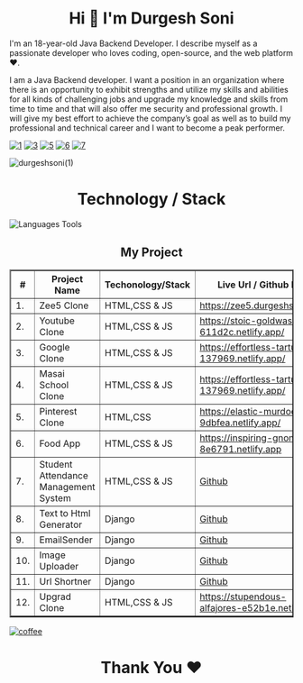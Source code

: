 <h1 align="center"> Hi 👋 I'm Durgesh Soni</h1>

I'm an 18-year-old Java Backend Developer. I describe myself as a passionate developer who loves coding, open-source, and the web platform❤️.

I am a Java Backend developer. I want a position in an organization where there is an opportunity to exhibit strengths and utilize my skills and abilities for all kinds of challenging jobs and upgrade my knowledge and skills from time to time and that will also offer me security and professional growth. I will give my best effort to achieve the company’s goal as well as to build my professional and technical career and I want to become a peak performer.

[![1](https://user-images.githubusercontent.com/81063456/160662567-0d63ae41-286e-40a0-9d46-ce3f4b754146.png)](https://www.facebook.com/durgeshsoniblogger)
[![3](https://user-images.githubusercontent.com/81063456/160662362-bee2e57d-d47e-4f2d-b481-72b9aced24a5.png)](https://www.instagram.com/durgeshsoni08)
[![5](https://user-images.githubusercontent.com/81063456/160662370-d101e131-faf3-4716-8a24-7b2fa5d58284.png)](https://twitter.com/durgeshsoni08)
[![6](https://user-images.githubusercontent.com/81063456/160662372-9c743885-ddc8-4dda-9f49-01250900b8f6.png)](https://www.linkedin.com/in/durgeshsoni08/)
[![7](https://user-images.githubusercontent.com/81063456/160662378-2fd26f8c-0fa6-44b0-9afc-6c1c71a3bc9b.png)](mailto:hello@durgeshsoni.com)



![durgeshsoni(1)](https://user-images.githubusercontent.com/81063456/160451605-6f30038e-683e-4e95-81d9-1f28c3a4d65a.png)

<h1 align="center"> Technology / Stack</h1>

![Languages   Tools](https://user-images.githubusercontent.com/81063456/160660787-f18d9a0d-cb92-4852-ac43-3247e5fd2a11.png)

<h2 align="center"> My Project </h2>
<table align="center" border="2">
   <thead>
        <tr>
            <th>#</th>
            <th>Project Name</th>
            <th>Techonology/Stack</th>
            <th>Live Url / Github Link</th>
        </tr>
    </thead>
      <tbody>
         <tr>
            <td>1.</td>
            <td>Zee5 Clone</td>
            <td>HTML,CSS & JS</td>
            <td><a href="https://zee5.durgeshsoni.com" target="_blank">https://zee5.durgeshsoni.com</a></td>
        </tr>
        <tr>
            <td>2.</td>
            <td>Youtube Clone</td>
            <td>HTML,CSS & JS</td>
            <td><a href="https://stoic-goldwasser-611d2c.netlify.app/" target="_blank">https://stoic-goldwasser-611d2c.netlify.app/</a></td>
        </tr>
           <tr>
            <td>3.</td>
            <td>Google Clone</td>
            <td>HTML,CSS & JS</td>
            <td><a href="https://effortless-tartufo-137969.netlify.app/"  target="_blank">https://effortless-tartufo-137969.netlify.app/</a></td>
        </tr> 
         <tr>
            <td>4.</td>
            <td>Masai School Clone</td>
            <td>HTML,CSS & JS</td>
            <td><a href="https://effortless-tartufo-137969.netlify.app/"  target="_blank">https://effortless-tartufo-137969.netlify.app/</a></td>
        </tr>
         <tr>
            <td>5.</td>
            <td>Pinterest Clone</td>
            <td>HTML,CSS </td>
            <td><a href="https://elastic-murdock-9dbfea.netlify.app/"  target="_blank">https://elastic-murdock-9dbfea.netlify.app/</a></td>
        </tr>
        <tr>
            <td>6.</td>
            <td>Food App</td>
            <td>HTML,CSS & JS</td>
            <td><a href="https://inspiring-gnome-8e6791.netlify.app"  target="_blank">https://inspiring-gnome-8e6791.netlify.app</a></td>
        </tr>
        <tr>
        <td>7.</td>
        <td>Student Attendance Management System</td>
            <td>HTML,CSS & JS</td>
            <td><a href="https://github.com/durgeshsoni/Student-Attendance-Management-System"  target="_blank">Github</a></td>
        </tr>
        <tr>
            <td>8.</td>
            <td>Text to Html Generator</td>
            <td>Django</td>
            <td><a href="https://github.com/durgeshsoni/Text-to-Html-Generator"  target="_blank">Github</a></td>
        </tr>
        <tr>
            <td>9.</td>
            <td>EmailSender</td>
            <td>Django</td>
            <td><a href="https://github.com/durgeshsoni/EmailSender"  target="_blank">Github</a></td>
        </tr>
        <tr>
            <td>10.</td>
            <td>Image Uploader</td>
            <td>Django</td>
            <td><a href="https://github.com/durgeshsoni/ImageUploader"  target="_blank">Github</a></td>
        </tr>
        <tr>
            <td>11.</td>
            <td>Url Shortner</td>
            <td>Django</td>
            <td><a href="https://github.com/durgeshsoni/UrlShortner"  target="_blank">Github</a></td>
       </tr>
          <tr>
            <td>12.</td>
            <td>Upgrad Clone</td>
            <td>HTML,CSS & JS</td>
            <td><a href="https://stupendous-alfajores-e52b1e.netlify.app"  target="_blank">https://stupendous-alfajores-e52b1e.netlify.app/</a></td>
       </tr>
    </tbody>  

</table>


[![coffee](https://user-images.githubusercontent.com/81063456/160665169-7d4ae351-ed39-4216-a071-d95232e8d88a.svg)](https://www.buymeacoffee.com/durgeshsoni)


<h1 align="center"> Thank You ❤</h1>

